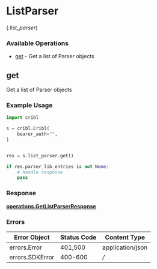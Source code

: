 # ListParser
(*.list_parser*)

### Available Operations

* [get](#get) - Get a list of Parser objects

## get

Get a list of Parser objects

### Example Usage

```python
import cribl

s = cribl.Cribl(
    bearer_auth="",
)


res = s.list_parser.get()

if res.parser_lib_entries is not None:
    # handle response
    pass
```


### Response

**[operations.GetListParserResponse](../../models/operations/getlistparserresponse.md)**
### Errors

| Error Object     | Status Code      | Content Type     |
| ---------------- | ---------------- | ---------------- |
| errors.Error     | 401,500          | application/json |
| errors.SDKError  | 400-600          | */*              |
